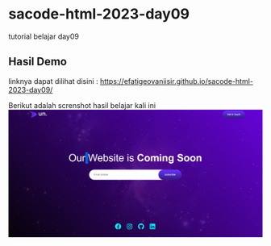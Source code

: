 # sacode-html-2023-day09
tutorial belajar day09

## Hasil Demo
linknya dapat dilihat disini : https://efatigeovaniisir.github.io/sacode-html-2023-day09/

Berikut adalah screnshot hasil belajar kali ini
 <img src="screnshot/1.png">
